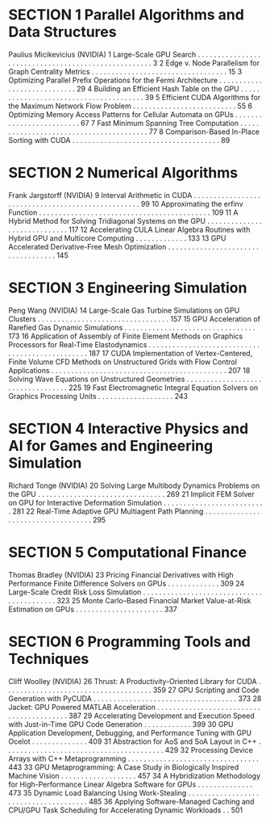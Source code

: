 # SECTION 1 Parallel Algorithms and Data Structures 
Paulius Micikevicius (NVIDIA)
1 Large-Scale GPU Search . . . . . . . . . . . . . . . . . . . . . . . . . . . . . . . . . . . . . . . . . . . . . . . . . . . . 3
2 Edge v. Node Parallelism for Graph Centrality Metrics . . . . . . . . . . . . . . . . . . . . . . . . . . . . . . . . . . 15
3 Optimizing Parallel Prefix Operations for the Fermi Architecture . . . . . . . . . . . . . . . . . . . . . . . . . . . . 29
4 Building an Efficient Hash Table on the GPU . . . . . . . . . . . . . . . . . . . . . . . . . . . . . . . . . . . . . . . 39
5 Efficient CUDA Algorithms for the Maximum Network Flow Problem . . . . . . . . . . . . . . . . . . . . . . . . . . 55
6 Optimizing Memory Access Patterns for Cellular Automata on GPUs . . . . . . . . . . . . . . . . . . . . . . . . . 67
7 Fast Minimum Spanning Tree Computation . . . . . . . . . . . . . . . . . . . . . . . . . . . . . . . . . . . . . . . . 77
8 Comparison-Based In-Place Sorting with CUDA . . . . . . . . . . . . . . . . . . . . . . . . . . . . . . . . . . . . . 89
# SECTION 2 Numerical Algorithms 
Frank Jargstorff (NVIDIA)
9 Interval Arithmetic in CUDA . . . . . . . . . . . . . . . . . . . . . . . . . . . . . . . . . . . . . . . . . . . . . . . . . . 99
10 Approximating the erfinv Function . . . . . . . . . . . . . . . . . . . . . . . . . . . . . . . . . . . . . . . . . . . 109
11 A Hybrid Method for Solving Tridiagonal Systems on the GPU . . . . . . . . . . . . . . . . . . . . . . . . . . . . . 117
12 Accelerating CULA Linear Algebra Routines with Hybrid GPU and Multicore Computing . . . . . . . . . . . . . 133
13 GPU Accelerated Derivative-Free Mesh Optimization . . . . . . . . . . . . . . . . . . . . . . . . . . . . . . . . . . . 145
# SECTION 3 Engineering Simulation 
Peng Wang (NVIDIA)
14 Large-Scale Gas Turbine Simulations on GPU Clusters . . . . . . . . . . . . . . . . . . . . . . . . . . . . . . . . . 157
15 GPU Acceleration of Rarefied Gas Dynamic Simulations . . . . . . . . . . . . . . . . . . . . . . . . . . . . . . . . . 173
16 Application of Assembly of Finite Element Methods on Graphics Processors
for Real-Time Elastodynamics . . . . . . . . . . . . . . . . . . . . . . . . . . . . . . . . . . . . . . . . . . . . . . . . 187
17 CUDA Implementation of Vertex-Centered, Finite Volume CFD Methods on Unstructured
Grids with Flow Control Applications . . . . . . . . . . . . . . . . . . . . . . . . . . . . . . . . . . . . . . . . . . . . 207
18 Solving Wave Equations on Unstructured Geometries . . . . . . . . . . . . . . . . . . . . . . . . . . . . . . . . . . 225
19 Fast Electromagnetic Integral Equation Solvers on Graphics Processing Units . . . . . . . . . . . . . . . . . . . 243
# SECTION 4 Interactive Physics and  AI for Games and Engineering Simulation
Richard Tonge (NVIDIA)
20 Solving Large Multibody Dynamics Problems on the GPU . . . . . . . . . . . . . . . . . . . . . . . . . . . . . . . . 269
21 Implicit FEM Solver on GPU for Interactive Deformation Simulation . . . . . . . . . . . . . . . . . . . . . . . . . . 281
22 Real-Time Adaptive GPU Multiagent Path Planning . . . . . . . . . . . . . . . . . . . . . . . . . . . . . . . . . . . 295
# SECTION 5 Computational Finance 
Thomas Bradley (NVIDIA)
23 Pricing Financial Derivatives with High Performance Finite Difference Solvers on GPUs . . . . . . . . . . . . . 309
24 Large-Scale Credit Risk Loss Simulation . . . . . . . . . . . . . . . . . . . . . . . . . . . . . . . . . . . . . . . . . . 323
25 Monte Carlo–Based Financial Market Value-at-Risk Estimation on GPUs . . . . . . . . . . . . . . . . . . . . . . 337
# SECTION 6 Programming Tools and Techniques
Cliff Woolley (NVIDIA)
26 Thrust: A Productivity-Oriented Library for CUDA . . . . . . . . . . . . . . . . . . . . . . . . . . . . . . . . . . . . . 359
27 GPU Scripting and Code Generation with PyCUDA . . . . . . . . . . . . . . . . . . . . . . . . . . . . . . . . . . . . 373
28 Jacket: GPU Powered MATLAB Acceleration . . . . . . . . . . . . . . . . . . . . . . . . . . . . . . . . . . . . . . . . . 387
29 Accelerating Development and Execution Speed with Just-in-Time GPU Code Generation . . . . . . . . . . . . 399
30 GPU Application Development, Debugging, and Performance Tuning with GPU Ocelot . . . . . . . . . . . . . . 409
31 Abstraction for AoS and SoA Layout in C++ . . . . . . . . . . . . . . . . . . . . . . . . . . . . . . . . . . . . . . . . 429
32 Processing Device Arrays with C++ Metaprogramming . . . . . . . . . . . . . . . . . . . . . . . . . . . . . . . . . 443
33 GPU Metaprogramming: A Case Study in Biologically Inspired Machine Vision . . . . . . . . . . . . . . . . . . . 457
34 A Hybridization Methodology for High-Performance Linear Algebra Software for GPUs . . . . . . . . . . . . . . 473
35 Dynamic Load Balancing Using Work-Stealing . . . . . . . . . . . . . . . . . . . . . . . . . . . . . . . . . . . . . . 485
36 Applying Software-Managed Caching and CPU/GPU Task Scheduling for Accelerating Dynamic Workloads . . 501